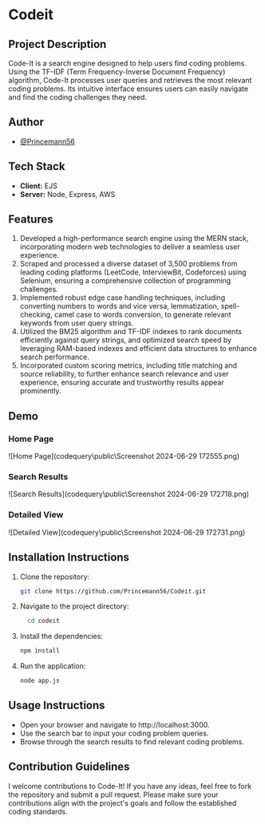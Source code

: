 # Codeit

## Project Description
Code-It is a search engine designed to help users find coding problems. Using the TF-IDF (Term Frequency-Inverse Document Frequency) algorithm, Code-It processes user queries and retrieves the most relevant coding problems. Its intuitive interface ensures users can easily navigate and find the coding challenges they need.

## Author
- [@Princemann56](https://github.com/Princemann56)

## Tech Stack
- **Client:** EJS
- **Server:** Node, Express, AWS

## Features
1. Developed a high-performance search engine using the MERN stack, incorporating modern web technologies to deliver a seamless user experience.
2. Scraped and processed a diverse dataset of 3,500 problems from leading coding platforms (LeetCode, InterviewBit, Codeforces) using Selenium, ensuring a comprehensive collection of programming challenges.
3. Implemented robust edge case handling techniques, including converting numbers to words and vice versa, lemmatization, spell-checking, camel case to words conversion, to generate relevant keywords from user query strings.
4. Utilized the BM25 algorithm and TF-IDF indexes to rank documents efficiently against query strings, and optimized search speed by leveraging RAM-based indexes and efficient data structures to enhance search performance.
5. Incorporated custom scoring metrics, including title matching and source reliability, to further enhance search relevance and user experience, ensuring accurate and trustworthy results appear prominently.

## Demo
### Home Page
![Home Page](codequery\public\Screenshot 2024-06-29 172555.png)

### Search Results
![Search Results](codequery\public\Screenshot 2024-06-29 172718.png)

### Detailed View
![Detailed View](codequery\public\Screenshot 2024-06-29 172731.png)


## Installation Instructions
1. Clone the repository:
   ```bash
   git clone https://github.com/Princemann56/Codeit.git

2. Navigate to the project directory:
   ```bash
     cd codeit
3. Install the dependencies:
   ```bash
   npm install
4. Run the application:
   ```bash
   node app.js

## Usage Instructions
- Open your browser and navigate to http://localhost:3000.
- Use the search bar to input your coding problem queries.
- Browse through the search results to find relevant coding problems.

## Contribution Guidelines
I welcome contributions to Code-It! If you have any ideas, feel free to fork the repository and submit a pull request. Please make sure your contributions align with the project's goals and follow the established coding standards.
